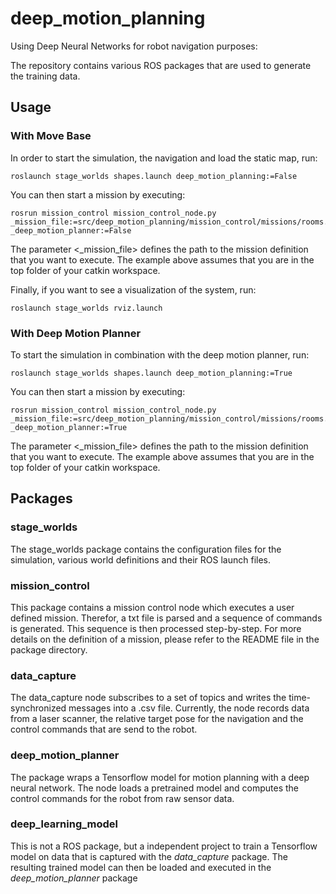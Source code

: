 # deep_motion_planning
Using Deep Neural Networks for robot navigation purposes:

The repository contains various ROS packages that are used to generate the training data.

## Usage

### With Move Base
In order to start the simulation, the navigation and load the static map, run:
```
roslaunch stage_worlds shapes.launch deep_motion_planning:=False
```

You can then start a mission by executing:
```
rosrun mission_control mission_control_node.py _mission_file:=src/deep_motion_planning/mission_control/missions/rooms.txt _deep_motion_planner:=False
```
The parameter <_mission_file> defines the path to the mission definition that you want to execute. 
The example above assumes that you are in the top folder of your catkin workspace.

Finally, if you want to see a visualization of the system, run:
```
roslaunch stage_worlds rviz.launch
```

### With Deep Motion Planner
To start the simulation in combination with the deep motion planner, run:
```
roslaunch stage_worlds shapes.launch deep_motion_planning:=True
```

You can then start a mission by executing:
```
rosrun mission_control mission_control_node.py _mission_file:=src/deep_motion_planning/mission_control/missions/rooms.txt _deep_motion_planner:=True
```
The parameter <_mission_file> defines the path to the mission definition that you want to execute. 
The example above assumes that you are in the top folder of your catkin workspace.

## Packages
### stage_worlds
The stage_worlds package contains the configuration files for the simulation, various world
definitions and their ROS launch files.

### mission_control
This package contains a mission control node which executes a user defined mission. Therefor,
a txt file is parsed and a sequence of commands is generated. This sequence is then processed 
step-by-step. For more details on the definition of a mission, please refer to the README file
in the package directory.

### data_capture
The data_capture node subscribes to a set of topics and writes the time-synchronized messages
into a .csv file. Currently, the node records data from a laser scanner, the relative target 
pose for the navigation and the control commands that are send to the robot.

### deep_motion_planner
The package wraps a Tensorflow model for motion planning with a deep neural network. The node loads
a pretrained model and computes the control commands for the robot from raw sensor data.

### deep_learning_model
This is not a ROS package, but a independent project to train a Tensorflow model on data that is
captured with the *data_capture* package. The resulting trained model can then be loaded and executed
in the *deep_motion_planner* package
